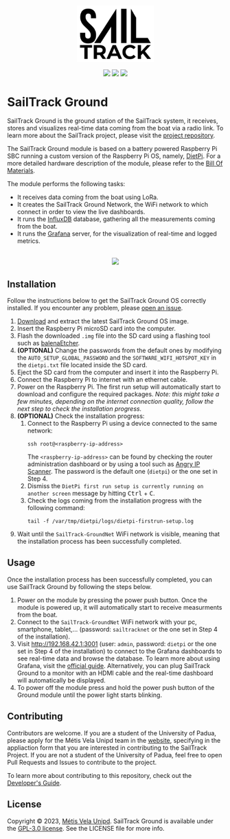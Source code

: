 <p align="center">
  <img src="https://raw.githubusercontent.com/metis-vela-unipd/sailtrack/main/Assets/SailTrack%20Logo.svg" width="180">
</p>

<p align="center">
  <img src="https://img.shields.io/github/license/metis-vela-unipd/sailtrack-ground" />
  <img src="https://img.shields.io/github/v/release/metis-vela-unipd/sailtrack-ground" />
  <img src="https://img.shields.io/github/actions/workflow/status/metis-vela-unipd/sailtrack-ground/publish.yml" />
</p>

# SailTrack Ground

SailTrack Ground is the ground station of the SailTrack system, it receives, stores and visualizes real-time data coming from the boat via a radio link. To learn more about the SailTrack project, please visit the [project repository](https://github.com/metis-vela-unipd/sailtrack).

The SailTrack Ground module is based on a battery powered Raspberry Pi SBC running a custom version of the Raspberry Pi OS, namely, [DietPi](https://dietpi.com). For a more detailed hardware description of the module, please refer to the [Bill Of Materials](hardware/BOM.csv).

The module performs the following tasks:

* It receives data coming from the boat using LoRa.
* It creates the SailTrack Ground Network, the WiFi network to which connect in order to view the live dashboards.
* It runs the [InfluxDB](https://www.influxdata.com) database, gathering all the measurements coming from the boat.
* It runs the [Grafana](https://grafana.com) server, for the visualization of real-time and logged metrics.

<p align="center">
  <br/>
  <img src="hardware/Connection Diagram.svg">
</p>

## Installation

Follow the instructions below to get the SailTrack Ground OS correctly installed. If you encounter any problem, please [open an issue](https://github.com/metis-vela-unipd/sailtrack-ground/issues/new).

1. [Download](https://github.com/metis-vela-unipd/sailtrack-ground/releases/latest/download/SailTrack-Ground_RPi-ARMv8-Bullseye.7z) and extract the latest SailTrack Ground OS image.
2. Insert the Raspberry Pi microSD card into the computer.
3. Flash the downloaded `.img` file into the SD card using a flashing tool such as [balenaEtcher](https://www.balena.io/etcher/).
4. **(OPTIONAL)** Change the passwords from the default ones by modifying the `AUTO_SETUP_GLOBAL_PASSWORD` and the `SOFTWARE_WIFI_HOTSPOT_KEY` in the `dietpi.txt` file located inside the SD card.
5. Eject the SD card from the computer and insert it into the Raspberry Pi.
6. Connect the Raspberry Pi to internet with an ethernet cable.
7. Power on the Raspberry Pi. The first run setup will automatically start to download and configure the required packages. *Note: this might take a few minutes, depending on the internet connection quality, follow the next step to check the installation progress.*
8. **(OPTIONAL)** Check the installation progress:
   1. Connect to the Raspberry Pi using a device connected to the same network:
      ```
      ssh root@<raspberry-ip-address>
      ```
      The `<raspberry-ip-address>` can be found by checking the router administration dashboard or by using a tool such as [Angry IP Scanner](https://angryip.org). The password is the default one (`dietpi`) or the one set in Step 4.
   2. Dismiss the `DietPi first run setup is currently running on another screen` message by hitting <kbd>Ctrl</kbd> + <kbd>C</kbd>.
   3. Check the logs coming from the installation progress with the following command:
      ```
      tail -f /var/tmp/dietpi/logs/dietpi-firstrun-setup.log
      ```
9. Wait until the `SailTrack-GroundNet` WiFi network is visible, meaning that the installation process has been successfully completed.

## Usage

Once the installation process has been successfully completed, you can use SailTrack Ground by following the steps below.

1. Power on the module by pressing the power push button. Once the module is powered up, it will automatically start to receive measurments from the boat.
2. Connect to the `SailTrack-GroundNet` WiFi network with your pc, smartphone, tablet,... (password: `sailtracknet` or the one set in Step 4 of the installation).
3. Visit http://192.168.42.1:3001 (user: `admin`, password: `dietpi` or the one set in Step 4 of the installation) to connect to the Grafana dashboards to see real-time data and browse the database. To learn more about using Grafana, visit the [official guide](https://grafana.com/docs/grafana/latest/getting-started/getting-started/).
Alternatively, you can plug SailTrack Ground to a monitor with an HDMI cable and the real-time dashboard will automatically be displayed.
4. To power off the module press and hold the power push button of the Ground module until the power light starts blinking.

## Contributing

Contributors are welcome. If you are a student of the University of Padua, please apply for the Métis Vela Unipd team in the [website](http://metisvela.dii.unipd.it), specifying in the appliaction form that you are interested in contributing to the SailTrack Project. If you are not a student of the University of Padua, feel free to open Pull Requests and Issues to contribute to the project.

To learn more about contributing to this repository, check out the [Developer's Guide](DEVELOPER.md).

## License

Copyright © 2023, [Métis Vela Unipd](https://github.com/metis-vela-unipd). SailTrack Ground is available under the [GPL-3.0 license](https://www.gnu.org/licenses/gpl-3.0.en.html). See the LICENSE file for more info. 
